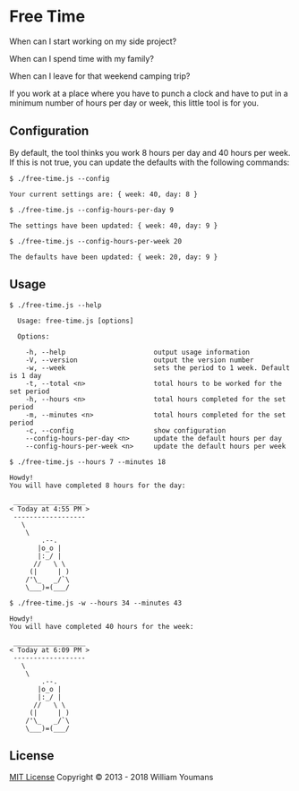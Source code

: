 # Free Time

When can I start working on my side project?

When can I spend time with my family?

When can I leave for that weekend camping trip?

If you work at a place where you have to punch a clock and have to put in a minimum number of hours per day or week, this little tool is for you.

## Configuration

By default, the tool thinks you work 8 hours per day and 40 hours per week. If this is not true, you can update the defaults with the following commands:

```
$ ./free-time.js --config

Your current settings are: { week: 40, day: 8 }
```

```
$ ./free-time.js --config-hours-per-day 9

The settings have been updated: { week: 40, day: 9 }
```

```
$ ./free-time.js --config-hours-per-week 20

The defaults have been updated: { week: 20, day: 9 }
```

## Usage

```
$ ./free-time.js --help

  Usage: free-time.js [options]

  Options:

    -h, --help                      output usage information
    -V, --version                   output the version number
    -w, --week                      sets the period to 1 week. Default is 1 day
    -t, --total <n>                 total hours to be worked for the set period
    -h, --hours <n>                 total hours completed for the set period
    -m, --minutes <n>               total hours completed for the set period
    -c, --config                    show configuration
    --config-hours-per-day <n>      update the default hours per day
    --config-hours-per-week <n>     update the default hours per week
```

```
$ ./free-time.js --hours 7 --minutes 18

Howdy!
You will have completed 8 hours for the day:

 __________________
< Today at 4:55 PM >
 ------------------
   \
    \
        .--.
       |o_o |
       |:_/ |
      //   \ \
     (|     | )
    /'\_   _/`\
    \___)=(___/

```

```
$ ./free-time.js -w --hours 34 --minutes 43

Howdy!
You will have completed 40 hours for the week:

 __________________
< Today at 6:09 PM >
 ------------------
   \
    \
        .--.
       |o_o |
       |:_/ |
      //   \ \
     (|     | )
    /'\_   _/`\
    \___)=(___/

```

## License

[MIT License](http://wy.mit-license.org/) Copyright © 2013 - 2018 William Youmans

